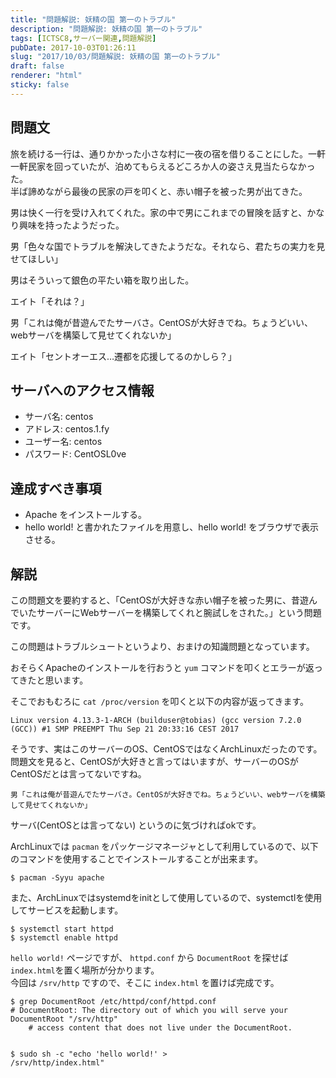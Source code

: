 ```yaml
---
title: "問題解説: 妖精の国 第一のトラブル"
description: "問題解説: 妖精の国 第一のトラブル"
tags: [ICTSC8,サーバー関連,問題解説]
pubDate: 2017-10-03T01:26:11
slug: "2017/10/03/問題解説: 妖精の国 第一のトラブル"
draft: false
renderer: "html"
sticky: false
---
```


<h2>問題文</h2>
<p>旅を続ける一行は、通りかかった小さな村に一夜の宿を借りることにした。一軒一軒民家を回っていたが、泊めてもらえるどころか人の姿さえ見当たらなかった。<br />
半ば諦めながら最後の民家の戸を叩くと、赤い帽子を被った男が出てきた。</p>
<p>男は快く一行を受け入れてくれた。家の中で男にこれまでの冒険を話すと、かなり興味を持ったようだった。</p>
<p>男「色々な国でトラブルを解決してきたようだな。それなら、君たちの実力を見せてほしい」</p>
<p>男はそういって銀色の平たい箱を取り出した。</p>
<p>エイト「それは？」</p>
<p>男「これは俺が昔遊んでたサーバさ。CentOSが大好きでね。ちょうどいい、webサーバを構築して見せてくれないか」</p>
<p>エイト「セントオーエス…遷都を応援してるのかしら？」</p>
<h2>サーバへのアクセス情報</h2>
<ul>
<li>サーバ名: centos</li>
<li>アドレス: centos.1.fy</li>
<li>ユーザー名: centos</li>
<li>パスワード: CentOSL0ve</li>
</ul>
<h2>達成すべき事項</h2>
<ul>
<li>Apache をインストールする。</li>
<li>hello world! と書かれたファイルを用意し、hello world! をブラウザで表示させる。</li>
</ul>
<h2>解説</h2>
<p>この問題文を要約すると、「CentOSが大好きな赤い帽子を被った男に、昔遊んでいたサーバーにWebサーバーを構築してくれと腕試しをされた。」という問題です。</p>
<p>この問題はトラブルシュートというより、おまけの知識問題となっています。</p>
<p>おそらくApacheのインストールを行おうと <code>yum</code> コマンドを叩くとエラーが返ってきたと思います。</p>
<p>そこでおもむろに <code>cat /proc/version</code> を叩くと以下の内容が返ってきます。</p>
<pre class="brush: plain; title: ; title: ; notranslate" title=""><code>Linux version 4.13.3-1-ARCH (builduser@tobias) (gcc version 7.2.0 (GCC)) #1 SMP PREEMPT Thu Sep 21 20:33:16 CEST 2017</code></pre>
<p>そうです、実はこのサーバーのOS、CentOSではなくArchLinuxだったのです。<br />
問題文を見ると、CentOSが大好きと言ってはいますが、サーバーのOSがCentOSだとは言ってないですね。</p>
<pre class="brush: plain; title: ; title: ; notranslate" title=""><code>男「これは俺が昔遊んでたサーバさ。CentOSが大好きでね。ちょうどいい、webサーバを構築して見せてくれないか」</code></pre>
<p>サーバ(CentOSとは言ってない) というのに気づければokです。</p>
<p>ArchLinuxでは <code>pacman</code> をパッケージマネージャとして利用しているので、以下のコマンドを使用することでインストールすることが出来ます。</p>
<pre class="brush: plain; title: ; title: ; notranslate" title=""><code>$ pacman -Syyu apache</code></pre>
<p>また、ArchLinuxではsystemdをinitとして使用しているので、systemctlを使用してサービスを起動します。</p>
<pre class="brush: plain; title: ; title: ; notranslate" title=""><code>$ systemctl start httpd
$ systemctl enable httpd</code></pre>
<p><code>hello world!</code> ページですが、 <code>httpd.conf</code> から <code>DocumentRoot</code> を探せば<code>index.html</code>を置く場所が分かります。<br />
今回は <code>/srv/http</code> ですので、そこに <code>index.html</code> を置けば完成です。</p>
<pre class="brush: cpp; title: ; title: ; notranslate" title=""><code>$ grep DocumentRoot /etc/httpd/conf/httpd.conf
# DocumentRoot: The directory out of which you will serve your
DocumentRoot "/srv/http"
    # access content that does not live under the DocumentRoot.

$ sudo sh -c "echo 'hello world!' > /srv/http/index.html"</code></pre>
